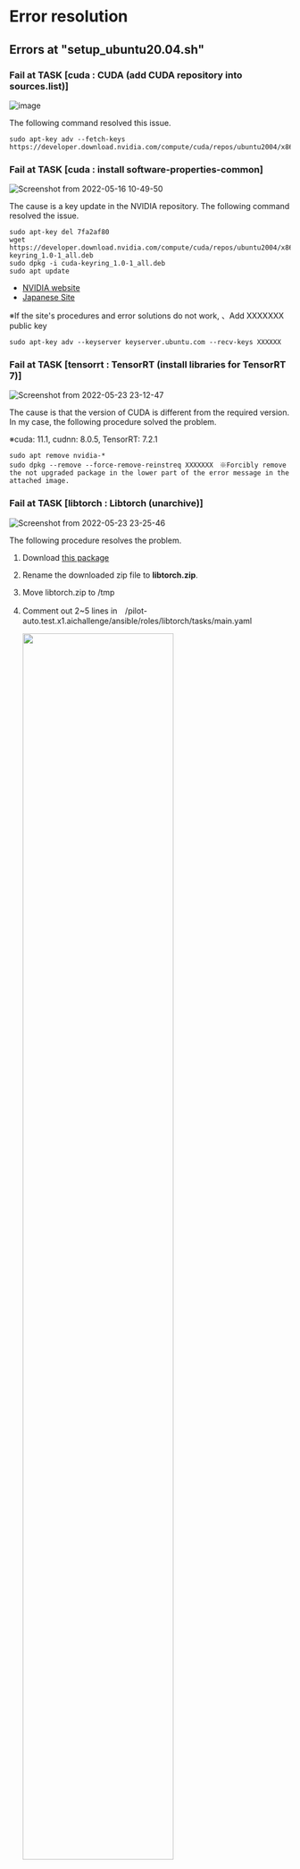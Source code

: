 # Error resolution

## Errors at "setup_ubuntu20.04.sh"

### Fail at TASK [cuda : CUDA (add CUDA repository into sources.list)]
  
  ![image](https://user-images.githubusercontent.com/45618513/171146891-d3b7c601-cf47-405e-b80a-ac8af2b103a7.png)

  The following command resolved this issue.
  ```
  sudo apt-key adv --fetch-keys https://developer.download.nvidia.com/compute/cuda/repos/ubuntu2004/x86_64/3bf863cc.pub
  ```
  
 

### Fail at TASK [cuda : install software-properties-common]

  ![Screenshot from 2022-05-16 10-49-50](https://user-images.githubusercontent.com/67366636/169556134-d19a0103-1f23-44c6-b31c-2181e83f56eb.png)

  The cause is a key update in the NVIDIA repository. The following command resolved the issue.
  ```
  sudo apt-key del 7fa2af80
  wget https://developer.download.nvidia.com/compute/cuda/repos/ubuntu2004/x86_64/cuda-keyring_1.0-1_all.deb
  sudo dpkg -i cuda-keyring_1.0-1_all.deb 
  sudo apt update
  ```
  - [NVIDIA website](https://developer.nvidia.com/blog/updating-the-cuda-linux-gpg-repository-key/)
  - [Japanese Site](https://www.nemotos.net/?p=5178)

  ※If the site's procedures and error solutions do not work, 、Add XXXXXXX public key
  ```  
  sudo apt-key adv --keyserver keyserver.ubuntu.com --recv-keys XXXXXX 
  ```
  
### Fail at TASK [tensorrt : TensorRT (install libraries for TensorRT 7)]

  ![Screenshot from 2022-05-23 23-12-47](https://user-images.githubusercontent.com/67366636/169840548-078d9650-a2e5-48ae-b474-89008d1e48d8.png)
  
  The cause is that the version of CUDA is different from the required version. In my case, the following procedure solved the problem.
  
  ※cuda: 11.1, cudnn: 8.0.5, TensorRT: 7.2.1
  
  ```  
  sudo apt remove nvidia-*
  sudo dpkg --remove --force-remove-reinstreq XXXXXXX　※Forcibly remove the not upgraded package in the lower part of the error message in the attached image.
  ```
  
### Fail at TASK [libtorch : Libtorch (unarchive)]

  ![Screenshot from 2022-05-23 23-25-46](https://user-images.githubusercontent.com/67366636/169854877-9bc3b1fa-46de-42c5-80d1-0ff57a01ab56.png)
  
  The following procedure resolves the problem.
  
  1. Download [this package](https://drive.google.com/u/0/uc?id=1eNh3F3xCQ4AMJEHtwb1dhshSyzWMjoc8) 
  2. Rename the downloaded zip file to **libtorch.zip**.
  3. Move libtorch.zip to /tmp
  4. Comment out 2~5 lines in　/pilot-auto.test.x1.aichallenge/ansible/roles/libtorch/tasks/main.yaml
  
      <img src="https://user-images.githubusercontent.com/67366636/169856701-2b06197a-9d92-4987-aeb1-b906f903bb33.png" width="75%">

## Errors at "colcon build"
### Failed  <<<  tier4_planning_rviz_plugin

  ![Screenshot from 2022-05-24 08-53-40](https://user-images.githubusercontent.com/67366636/169956833-74c7c729-7284-4806-a43c-47b2fbb67adf.png) 
  
  Change the following in　/pilot-auto.test.x1.aichallenge/src/autoware/universe/common/tier4_planning_rviz_plugin/src/tools/jsk_overlay_utils.hpp
  
  ```  
  #include <QImage>
          ↓Change to the following
  #include <QCursor>
  #include <QImage>
  #include <QVariant>
  ```  

## Errors at "PSim / LSim"
### Error at [rmw_cyclonedds_cpp]

  ![Screenshot from 2022-05-26 22-40-13](https://user-images.githubusercontent.com/67366636/170617250-f743cbc1-0e9a-4915-84aa-688fdf49a7b1.png)

  1. Change the DDS to be used
  
  ```  
  export RMW_IMPLEMENTATION=rmw_cyclonedds_cpp
  sudo apt install ros-foxy-rmw-cyclonedds-cpp
  ```  

  2. Setting up cyclonedds to do multicast on localhost

    The file can be placed anywhere, but let's place it in /opt/autoware/cyclonedds_config.xml and copy & paste the following contents

  ```  
  <?xml version="1.0" encoding="UTF-8" ?>
  <CycloneDDS xmlns="https://cdds.io/config" xmlns:xsi="http://www.w3.org/2001/XMLSchema-instance" xsi:schemaLocation="https://cdds.io/config https://raw.githubusercontent.com/eclipse-cyclonedds/cyclonedds/master/etc/cyclonedds.xsd">
    <Domain id="any">
      <General>
        <NetworkInterfaceAddress>lo</NetworkInterfaceAddress>
      </General>
      <Internal>
        <MinimumSocketReceiveBufferSize>10MB</MinimumSocketReceiveBufferSize>
      </Internal>
    </Domain>
  </CycloneDDS>
  ```


  3. After creating the file, add the following to ~/.bashrc

  ```
  export CYCLONEDDS_URI=file:///opt/autoware/cyclonedds_config.xml
  ```


  4. Change maximum receive buffer size (required on every restart)
 
  ```
  sudo sysctl -w net.core.rmem_max=2147483647
  ```
  
  5. Multicast support for localhost (required on every reboot)
  
  ```
  sudo ifconfig lo multicast
  ```
  
